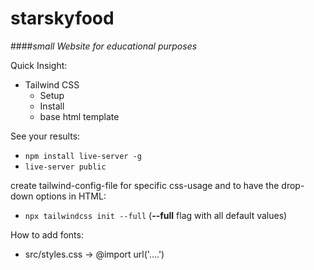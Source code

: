 # starskyfood
####*small Website for educational purposes*

Quick Insight:
* Tailwind CSS
    * Setup
    * Install
    * base html template

See your results:
- `npm install live-server -g`
- `live-server public`

create tailwind-config-file for specific css-usage and to have the drop-down options in HTML:
- `npx tailwindcss init --full` (**--full** flag with all default values)

How to add fonts:
- src/styles.css -> @import url('....')